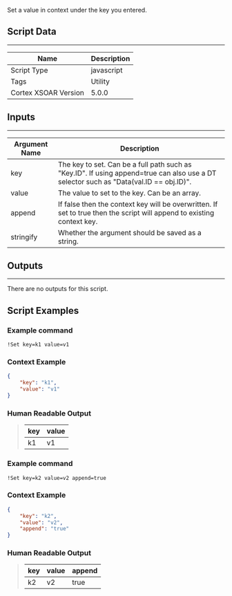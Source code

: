 Set a value in context under the key you entered.

## Script Data

---

| **Name** | **Description** |
| --- | --- |
| Script Type | javascript |
| Tags | Utility |
| Cortex XSOAR Version | 5.0.0 |

## Inputs

---

| **Argument Name** | **Description** |
| --- | --- |
| key | The key to set. Can be a full path such as "Key.ID". If using append=true can also use a DT selector such as "Data\(val.ID == obj.ID\)". |
| value | The value to set to the key. Can be an array. |
| append | If false then the context key will be overwritten. If set to true then the script will append to existing context key. |
| stringify | Whether the argument should be saved as a string. |

## Outputs

---
There are no outputs for this script.

## Script Examples

### Example command

```!Set key=k1 value=v1```

### Context Example

```json
{
    "key": "k1",
    "value": "v1"
}
```

### Human Readable Output

>key | value
>--- | ---
>k1 | v1

### Example command

```!Set key=k2 value=v2 append=true```

### Context Example

```json
{
    "key": "k2",
    "value": "v2",
    "append": "true"
}
```

### Human Readable Output

>key | value | append
>--- | --- | ---
>k2 | v2 | true
